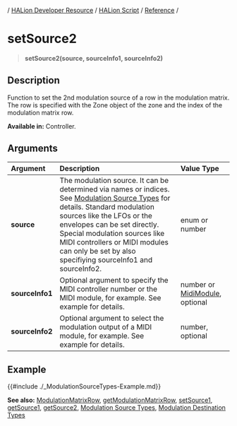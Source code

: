 / [HALion Developer Resource](../../HALion-Developer-Resource.md) / [HALion Script](./HALion-Script.md) / [Reference](./Reference.md) /

# setSource2

>**setSource2(source, sourceInfo1, sourceInfo2)**

## Description

Function to set the 2nd modulation source of a row in the modulation matrix. The row is specified with the Zone object of the zone and the index of the modulation matrix row.

**Available in:** Controller.

## Arguments

|Argument|Description|Value Type|
|:-|:-|:-|
|**source**|The modulation source. It can be determined via names or indices. See [Modulation Source Types](./Modulation-Source-Types.md) for details. Standard modulation sources like the LFOs or the envelopes can be set directly. Special modulation sources like MIDI controllers or MIDI modules can only be set by also specifiying sourceInfo1 and sourceInfo2.|enum or number|
|**sourceInfo1**|Optional argument to specify the MIDI controller number or the MIDI module, for example. See example for details.|number or [MidiModule](./MidiModule.md), optional|
|**sourceInfo2**|Optional argument to select the modulation output of a MIDI module, for example. See example for details.|number, optional|

## Example

{{#include ./_ModulationSourceTypes-Example.md}}

**See also:** [ModulationMatrixRow](./ModulationMatrixRow.md), [getModulationMatrixRow](./getModulationMatrixRow.md), [setSource1](./setSource1.md), [getSource1](./getSource1.md), [getSource2](./getSource2.md), [Modulation Source Types](./Modulation-Source-Types.md), [Modulation Destination Types](./Modulation-Destination-Types.md)